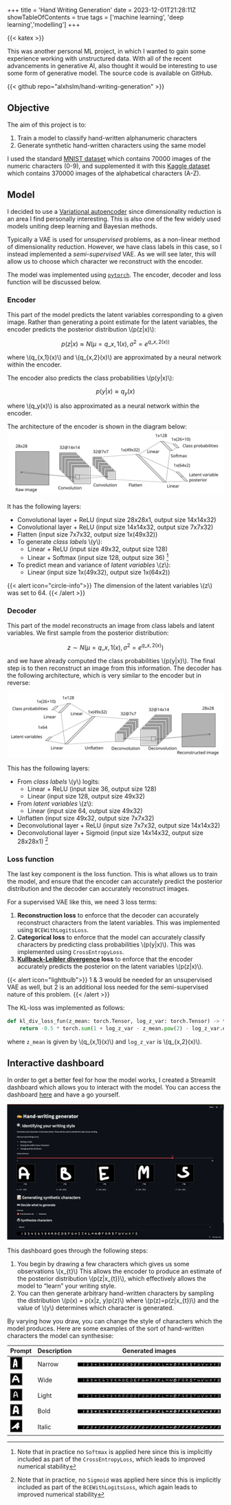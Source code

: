 +++
title = 'Hand Writing Generation'
date = 2023-12-01T21:28:11Z
showTableOfContents = true
tags = ['machine learning', 'deep learning','modelling']
+++

{{< katex >}}

This was another personal ML project, in which I wanted to gain some experience working with unstructured data. With all of the recent advancements in generative AI, also thought it would be interesting to use some form of generative model. The source code is available on GitHub.

{{< github repo="alxhslm/hand-writing-generation" >}}

## Objective

The aim of this project is to:

1. Train a model to classify hand-written alphanumeric characters
2. Generate synthetic hand-written characters using the same model

I used the standard [MNIST dataset](https://pytorch.org/vision/main/generated/torchvision.datasets.MNIST.html) which contains 70000 images of the numeric characters (0-9), and supplemented it with this [Kaggle dataset](https://www.kaggle.com/datasets/sachinpatel21/az-handwritten-alphabets-in-csv-format/) which contains 370000 images of the alphabetical characters (A-Z).

## Model

I decided to use a [Variational autoencoder](https://en.wikipedia.org/wiki/Variational_autoencoder) since dimensionality reduction is an area I find personally interesting. This is also one of the few widely used models uniting deep learning and Bayesian methods.

Typically a VAE is used for _unsupervised_ problems, as a non-linear method of dimensionality reduction. However, we have class labels in this case, so I instead implemented a _semi-supervised_ VAE. As we will see later, this will allow us to choose which character we reconstruct with the encoder.

The model was implemented using [`pytorch`](https://pytorch.org/). The encoder, decoder and loss function will be discussed below.

### Encoder

This part of the model predicts the latent variables corresponding to a given image. Rather than generating a point estimate for the latent variables, the encoder predicts the posterior distribution \\(p(z|x)\\):

$$ p(z|x) \approx N(\mu=q\_{x,1}(x), \sigma^2 = e^{q\_{x,2}(x))}$$

where \\(q\_{x,1}(x)\\) and \\(q\_{x,2}(x)\\) are approximated by a neural network within the encoder.

The encoder also predicts the class probabilities \\(p(y|x)\\):

$$p(y|x) \approx q_y(x)$$

where \\(q_y(x)\\) is also approximated as a neural network within the encoder.

The architecture of the encoder is shown in the diagram below:
![Encoder](images/encoder.svg)

It has the following layers:

- Convolutional layer + ReLU (input size 28x28x1, output size 14x14x32)
- Convolutional layer + ReLU (input size 14x14x32, output size 7x7x32)
- Flatten (input size 7x7x32, output size 1x(49x32))
- To generate _class labels_ \\(y\\):
  - Linear + ReLU (input size 49x32, output size 128)
  - Linear + Softmax (input size 128, output size 36) [^1]
- To predict mean and variance of _latent variables_ \\(z\\):
  - Linear (input size 1x(49x32), output size 1x(64x2))

[^1]: Note that in practice no `Softmax` is applied here since this is implicitly included as part of the `CrossEntropyLoss`, which leads to improved numerical stability

{{< alert icon="circle-info">}}
The dimension of the latent variables \\(z\\) was set to 64.
{{< /alert >}}

### Decoder

This part of the model reconstructs an image from class labels and latent variables. We first sample from the posterior distribution:

$$ z \sim N(\mu=q\_{x,1}(x), \sigma^2 = e^{q\_{x,2}(x)})$$

and we have already computed the class probabilities \\(p(y|x)\\). The final step is to then reconstruct an image from this information. The decoder has the following architecture, which is very similar to the encoder but in reverse:

![Decoder](images/decoder.svg)

This has the following layers:

- From _class labels_ \\(y\\) logits:
  - Linear + ReLU (input size 36, output size 128)
  - Linear (input size 128, output size 49x32)
- From _latent variables_ \\(z\\):
  - Linear (input size 64, output size 49x32)
- Unflatten (input size 49x32, output size 7x7x32)
- Deconvolutional layer + ReLU (input size 7x7x32, output size 14x14x32)
- Deconvolutional layer + Sigmoid (input size 14x14x32, output size 28x28x1) [^2]

[^2]: Note that in practice, no `Sigmoid` was applied here since this is implicitly included as part of the `BCEWithLogitsLoss`, which again leads to improved numerical stability

### Loss function

The last key component is the loss function. This is what allows us to train the model, and ensure that the encoder can accurately predict the posterior distribution and the decoder can accurately reconstruct images.

For a supervised VAE like this, we need 3 loss terms:

1. **Reconstruction loss** to enforce that the decoder can accurately reconstruct characters from the latent variables. This was implemented using `BCEWithLogitsLoss`.
2. **Categorical loss** to enforce that the model can accurately classify characters by predicting class probabilities \\(p(y|x)\\). This was implemented using `CrossEntropyLoss`.
3. **[Kullback-Leibler divergence](https://en.wikipedia.org/wiki/Kullback%E2%80%93Leibler_divergence) loss** to enforce that the encoder accurately predicts the posterior on the latent variables \\(p(z|x)\\).

{{< alert icon="lightbulb">}}
1 & 3 would be needed for an unsupervised VAE as well, but 2 is an additional loss needed for the semi-supervised nature of this problem.
{{< /alert >}}

The KL-loss was implemented as follows:

```python
def kl_div_loss_fun(z_mean: torch.Tensor, log_z_var: torch.Tensor) -> torch.Tensor:
    return -0.5 * torch.sum(1 + log_z_var - z_mean.pow(2) - log_z_var.exp()) / z_mean.shape[0]
```

where `z_mean` is given by \\(q\_{x,1}(x)\\) and `log_z_var` is \\(q\_{x,2}(x)\\).

## Interactive dashboard

In order to get a better feel for how the model works, I created a Streamlit dashboard which allows you to interact with the model. You can access the dashboard [here](https://hand-writing-generation.streamlit.app/) and have a go yourself.

![Streamlit app](images/streamlit_app.png)

This dashboard goes through the following steps:

1. You begin by drawing a few characters which gives us some observations \\(x\_{t}\\) This allows the encoder to produce an estimate of the posterior distribution \\(p(z|x\_{t})\\), which effectively allows the model to “learn” your writing style.
2. You can then generate arbitrary hand-written characters by sampling the distribution \\(p(x) = p(x|z, y)p(z)\\) where \\(p(z)=p(z|x\_{t})\\) and the value of \\(y\\) determines which character is generated.

By varying how you draw, you can change the style of characters which the model produces. Here are some examples of the sort of hand-written characters the model can synthesise:

| Prompt                                     | Description | Generated images                        |
| ------------------------------------------ | ----------- | --------------------------------------- |
| ![Narrow prompt](images/narrow_prompt.png) | Narrow      | ![Narrow characters](images/narrow.jpg) |
| ![Wide prompt](images/wide_prompt.png)     | Wide        | ![Wide characters](images/wide.jpg)     |
| ![Thin prompt](images/light_prompt.png)    | Light       | ![Thin characters](images/light.jpg)    |
| ![Bold prompt](images/bold_prompt.png)     | Bold        | ![Bold characters](images/bold.jpg)     |
| ![Italic prompt](images/italic_prompt.png) | Italic      | ![Italic characters](images/italic.jpg) |
